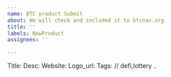 ```yaml
---
name: BTC product Submit
about: We will check and included it to btcnav.org
title: ''
labels: NewProduct
assignees: ''

---
```


Title:
Desc:
Website:
Logo_url:
Tags:  // defi,lottery ..
